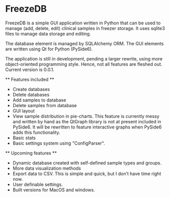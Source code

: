 # FreezeDB
FreezeDB is a simple GUI application written in Python that can be used to manage (add, delete, edit) clinical samples in freezer storage. It uses sqlite3 files to manage data storage and editing. 

The database element is managed by SQLAlchemy ORM. The GUI elements are written using Qt for Python (PySide6).

The application is still in development, pending a larger rewrite, using more object-oriented programming style. Hence, not all features are fleshed out. Current version is 0.0.1.

** Features included **
* Create databases
* Delete databases
* Add samples to database
* Delete samples from database
* GUI layout
* View sample distribution in pie-charts. This feature is currently messy and written by hand as the QtGraph library is not at present included in PySide6. It will be rewritten to feature interactive graphs when PySide6 adds this functionality.
* Basic stats 
* Basic settings system using "ConfigParser".

** Upcoming features **
* Dynamic database created with self-defined sample types and groups.
* More data visualization methods
* Export data to CSV. This is simple and quick, but I don’t have time right now.
* User definable settings.
* Built versions for MacOS and windows.

